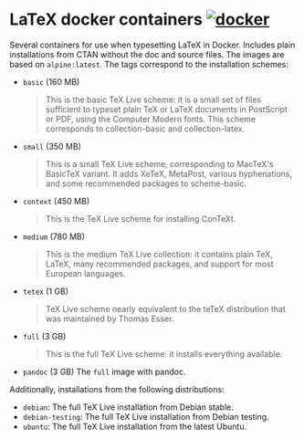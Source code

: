 # LaTeX docker containers [![docker](https://img.shields.io/docker/pulls/silkeh/latex.svg)](https://hub.docker.com/r/silkeh/latex/)

Several containers for use when typesetting LaTeX in Docker.
Includes plain installations from CTAN without the doc and source files.
The images are based on `alpine:latest`.
The tags correspond to the installation schemes:

- `basic` (160 MB)
  > This is the basic TeX Live scheme: it is a small set of files
  > sufficient to typeset plain TeX or LaTeX documents in
  > PostScript or PDF, using the Computer Modern fonts.  This
  > scheme corresponds to collection-basic and collection-latex.

- `small` (350 MB)
  > This is a small TeX Live scheme, corresponding to MacTeX's
  > BasicTeX variant.  It adds XeTeX, MetaPost, various
  > hyphenations, and some recommended packages to scheme-basic.

- `context` (450 MB)
  > This is the TeX Live scheme for installing ConTeXt.

- `medium` (780 MB)
  > This is the medium TeX Live collection: it contains plain TeX,
  > LaTeX, many recommended packages, and support for most European
  > languages.

- `tetex` (1 GB)
  > TeX Live scheme nearly equivalent to the teTeX distribution
  > that was maintained by Thomas Esser.

- `full` (3 GB)
  > This is the full TeX Live scheme: it installs everything
  > available.

- `pandoc` (3 GB)
  The `full` image with pandoc.

Additionally, installations from the following distributions:

- `debian`: The full TeX Live installation from Debian stable.
- `debian-testing`: The full TeX Live installation from Debian testing.
- `ubuntu`: The full TeX Live installation from the latest Ubuntu.
